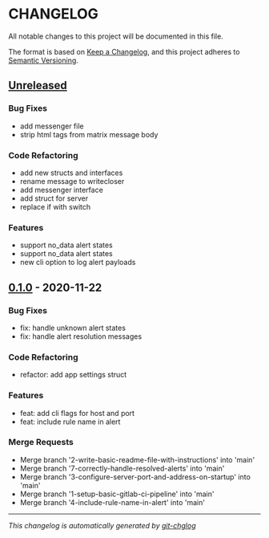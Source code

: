# CHANGELOG

All notable changes to this project will be documented in this file.

The format is based on [Keep a Changelog](https://keepachangelog.com/en/1.0.0/),
and this project adheres to [Semantic Versioning](https://semver.org/spec/v2.0.0.html).

## [Unreleased]

### Bug Fixes
- add messenger file
- strip html tags from matrix message body

### Code Refactoring
- add new structs and interfaces
- rename message to writecloser
- add messenger interface
- add struct for server
- replace if with switch

### Features
- support no_data alert states
- support no_data alert states
- new cli option to log alert payloads


## [0.1.0] - 2020-11-22
### Bug Fixes
- fix: handle unknown alert states
- fix: handle alert resolution messages

### Code Refactoring
- refactor: add app settings struct

### Features
- feat: add cli flags for host and port
- feat: include rule name in alert

### Merge Requests
- Merge branch '2-write-basic-readme-file-with-instructions' into 'main'
- Merge branch '7-correctly-handle-resolved-alerts' into 'main'
- Merge branch '3-configure-server-port-and-address-on-startup' into 'main'
- Merge branch '1-setup-basic-gitlab-ci-pipeline' into 'main'
- Merge branch '4-include-rule-name-in-alert' into 'main'


[Unreleased]: https://gitlab.com/hectorjsmith/grafana-matrix-forwarder/compare/0.1.0...HEAD
[0.1.0]: https://gitlab.com/hectorjsmith/grafana-matrix-forwarder/compare/0.0.0...0.1.0


---

*This changelog is automatically generated by [git-chglog](https://github.com/git-chglog/git-chglog)*
